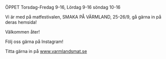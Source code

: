 ÖPPET Torsdag-Fredag 9-16, Lördag 9-16 söndag 10-16

Vi är med på matfestivalen, SMAKA PÅ VÄRMLAND, 25-26/9, gå gärna in på deras hemsida!

Välkommen åter!

Följ oss gärna på Instagram!

Titta gärna in på www.varmlandsmat.se

